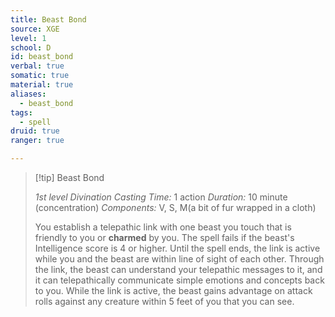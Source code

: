 ```yaml
---
title: Beast Bond
source: XGE
level: 1
school: D
id: beast_bond
verbal: true
somatic: true
material: true
aliases:
  - beast_bond
tags:
  - spell
druid: true
ranger: true

---
```

>[!tip] Beast Bond
>
> *1st level Divination*
> *Casting Time:* 1 action
> *Duration:* 10 minute (concentration)
> *Components:* V, S, M(a bit of fur wrapped in a cloth)
>
>You establish a telepathic link with one beast you touch that is friendly to you or **charmed** by you. The spell fails if the beast's Intelligence score is 4 or higher. Until the spell ends, the link is active while you and the beast are within line of sight of each other. Through the link, the beast can understand your telepathic messages to it, and it can telepathically communicate simple emotions and concepts back to you. While the link is active, the beast gains advantage on attack rolls against any creature within 5 feet of you that you can see.
>

